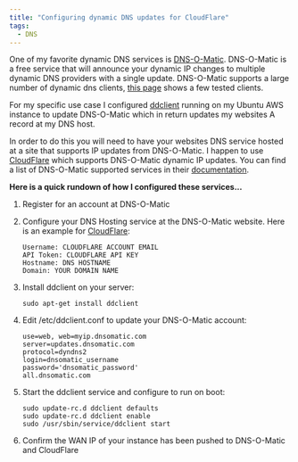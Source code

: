 ```yaml
---
title: "Configuring dynamic DNS updates for CloudFlare"
tags: 
  - DNS
---
```


One of my favorite dynamic DNS services is [DNS-O-Matic](http://www.dnsomatic.com/). DNS-O-Matic is a free service that will announce your dynamic IP changes to multiple dynamic DNS providers with a single update. DNS-O-Matic supports a large number of dynamic dns clients, [this page](https://dnsomatic.com/wiki/software) shows a few tested clients.

For my specific use case I configured [ddclient](https://sourceforge.net/p/ddclient/wiki/Home/) running on my Ubuntu AWS instance to update DNS-O-Matic which in return updates my websites A record at my DNS host.

In order to do this you will need to have your websites DNS service hosted at a site that supports IP updates from DNS-O-Matic. I happen to use [CloudFlare](http://cloudflare.com/) which supports DNS-O-Matic dynamic IP updates. You can find a list of DNS-O-Matic supported services in their [documentation](https://dnsomatic.com/wiki/supportedservices).


**Here is a quick rundown of how I configured these services...**

1. Register for an account at DNS-O-Matic
2. Configure your DNS Hosting service at the DNS-O-Matic website. Here is an example for [CloudFlare](https://support.cloudflare.com/hc/en-us/articles/206142407-Using-DNS-O-Matic-dynamic-DNS-updates-with-CloudFlare-):

   ```
   Username: CLOUDFLARE ACCOUNT EMAIL
   API Token: CLOUDFLARE API KEY
   Hostname: DNS HOSTNAME
   Domain: YOUR DOMAIN NAME
   ```

3. Install ddclient on your server:

   ```
   sudo apt-get install ddclient
   ```

4. Edit /etc/ddclient.conf to update your DNS-O-Matic account:

   ```
   use=web, web=myip.dnsomatic.com
   server=updates.dnsomatic.com
   protocol=dyndns2
   login=dnsomatic_username
   password='dnsomatic_password'
   all.dnsomatic.com
   ```

5. Start the ddclient service and configure to run on boot:

   ```
   sudo update-rc.d ddclient defaults
   sudo update-rc.d ddclient enable
   sudo /usr/sbin/service/ddclient start
   ```

6. Confirm the WAN IP of your instance has been pushed to DNS-O-Matic and CloudFlare
